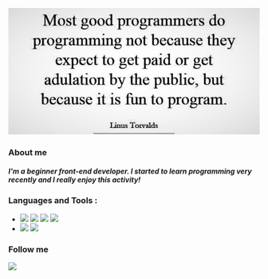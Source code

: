   
![](images/Linus-Torvalds.jpg)

### About me
####  ___I'm a beginner front-end developer. I started to learn programming very recently and I really enjoy this activity!___

### Languages and Tools :
* ![](https://img.shields.io/badge/-HTML-080908?style=for-the-badge&logo=html5) ![](https://img.shields.io/badge/-CSS-080908?style=for-the-badge&logo=css3) ![](https://img.shields.io/badge/-SCSS-3f3f3f?style=for-the-badge&logo=sass) ![](https://img.shields.io/badge/-adaptive_site_layout-179b6e?style=for-the-badge&logo=)
* ![](https://img.shields.io/badge/-javascript-080908?style=for-the-badge&logo=javascript) ![](https://img.shields.io/badge/-jquery-3f3f3f?style=for-the-badge&logo=jquery)

### Follow me

[![](https://img.shields.io/badge/-linkedin-0077B5?style=for-the-badge&logo=linkedin)](www.linkedin.com/in/rizvan-ahmedov-376714198)